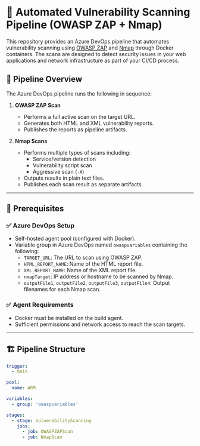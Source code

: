 # 🔐 Automated Vulnerability Scanning Pipeline (OWASP ZAP + Nmap)

This repository provides an Azure DevOps pipeline that automates vulnerability scanning using [OWASP ZAP](https://www.zaproxy.org/) and [Nmap](https://nmap.org/) through Docker containers. The scans are designed to detect security issues in your web applications and network infrastructure as part of your CI/CD process.

## 📄 Pipeline Overview

The Azure DevOps pipeline runs the following in sequence:

1. **OWASP ZAP Scan**  
   - Performs a full active scan on the target URL.
   - Generates both HTML and XML vulnerability reports.
   - Publishes the reports as pipeline artifacts.

2. **Nmap Scans**  
   - Performs multiple types of scans including:
     - Service/version detection
     - Vulnerability script scan
     - Aggressive scan (`-A`)
   - Outputs results in plain text files.
   - Publishes each scan result as separate artifacts.

---

## 🧪 Prerequisites

### ✅ Azure DevOps Setup
- Self-hosted agent pool (configured with Docker).
- Variable group in Azure DevOps named `owaspvariables` containing the following:
  - `TARGET_URL`: The URL to scan using OWASP ZAP.
  - `HTML_REPORT_NAME`: Name of the HTML report file.
  - `XML_REPORT_NAME`: Name of the XML report file.
  - `nmapTarget`: IP address or hostname to be scanned by Nmap.
  - `outputFile1`, `outputFile2`, `outputFile3`, `outputFile4`: Output filenames for each Nmap scan.

### ✅ Agent Requirements
- Docker must be installed on the build agent.
- Sufficient permissions and network access to reach the scan targets.

---

## 🏗️ Pipeline Structure

```yaml
trigger:
  - main

pool:
  name: ARM

variables:
  - group: 'owaspvariables'

stages:
  - stage: VulnerabilityScanning
    jobs:
      - job: OWASPZAPScan
      - job: NmapScan
